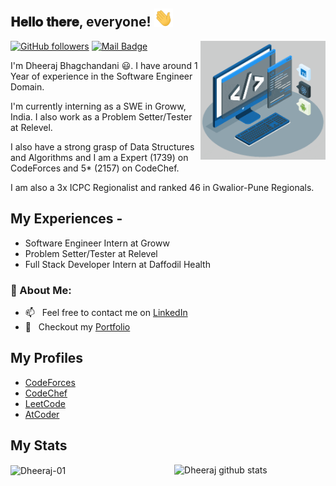 <h2> 𝐇𝐞𝐥𝐥𝐨 𝐭𝐡𝐞𝐫𝐞, everyone! <img src="https://github.com/Dheeraj-01/Dheeraj-01/blob/main/Hi.gif" width="30px"></h2>
<img align='right' src='https://github.com/Dheeraj-01/Dheeraj-01/blob/main/techstack.gif' width='200"'>

[![GitHub followers](https://img.shields.io/github/followers/Dheeraj-01?label=Follow&style=social)](https://github.com/Dheeraj-01/?tab=followers)
[![Mail Badge](https://img.shields.io/badge/-dheerajbhagchandani-0078D4?style=flat&logo=Microsoft-Outlook&logoColor=white&link=mailto:dheerajbhagchandani55@gmail.com)](mailto:dheerajbhagchandani55@gmail.com)

I'm  Dheeraj Bhagchandani 😃. I have around 1 Year of experience in the Software Engineer Domain. 

I'm currently interning as a SWE in Groww, India. I also work as a Problem Setter/Tester at Relevel. 

I also have a strong grasp of Data Structures and Algorithms and I am a Expert (1739) on CodeForces and 5* (2157) on CodeChef. 

I am also a 3x ICPC Regionalist and ranked 46 in Gwalior-Pune Regionals.

## My Experiences - 
- Software Engineer Intern at Groww
- Problem Setter/Tester at Relevel
- Full Stack Developer Intern at Daffodil Health


### 🧐 About Me:
- 📫 &nbsp; Feel free to contact me on [LinkedIn](https://www.linkedin.com/in/dheerajbhagchandani/)
- 📝 &nbsp; Checkout my [Portfolio](https://dheeraj-bhagchandani.netlify.app/)

## My Profiles
- [CodeForces](https://codeforces.com/profile/spiralJava_)
- [CodeChef](https://www.codechef.com/users/spiraljava)
- [LeetCode](https://leetcode.com/spiraljava/)
- [AtCoder](https://atcoder.jp/users/Spiraljava)

## My Stats
<img alt="Dheeraj github stats" src="https://github-readme-stats.vercel.app/api?username=Dheeraj-01&&show_icons=true&title_color=ffffff&icon_color=bb2acf&text_color=daf7dc&bg_color=151515" width="48%" align="right">
<img align="center" src="https://github-readme-streak-stats.herokuapp.com/?user=Dheeraj-01&" alt="Dheeraj-01" width="48%" />
